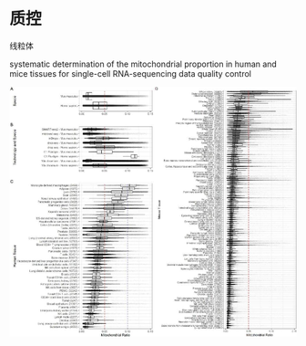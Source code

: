 # 质控

线粒体

systematic determination of the mitochondrial proportion in human and mice tissues for single-cell RNA-sequencing data quality control

 ![mito](./pictures/mito_qc.png)
